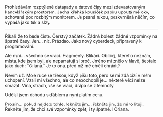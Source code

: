 Prohledávám rozptýlené datapady a datové čipy mezi zdevastovaným kancelářským prostorem. Jedna křehká kousíček papíru upoutá mé oko, schovaná pod rozbitým monitorem. Je psaná rukou, poskvrněná něčím, co vypadá jako tuk a slzy.

---

Říkali, že to bude čisté. Čerstvý začátek. Žádná bolest, žádné vzpomínky na špatné časy. Jen… nic. Prázdno. Jako nový cyberdeck, připravený k programování.

Ale nyní… všechno se vrací. Fragmenty. Blikání. Obličej, kterého neznám, místa, kde jsem byl, ale nepamatuji si proč. Jméno mi znělo v hlavě, šeptalo jako duch: "Oriana." Je to ona, před níž mě chtěli chránit?

Nevím už. Moje ruce se třesou, když píšu toto, pero se mi zdá cizí v mém uchopení. Vzali mi všechno, ale co nepochopili je… některé věci nelze smazat. Vina, strach, vše se vrací, drápá se z temnoty.

Udělal jsem dohodu s ďáblem a nyní platím cenu.

Prosím… pokud najdete tohle, řekněte jim… řekněte jim, že mi to lituji. Řekněte jim, že chci své vzpomínky zpět, i ty špatné. I Oriana.
